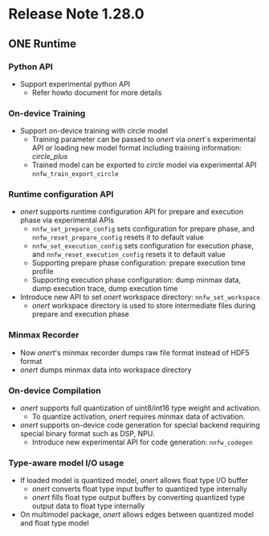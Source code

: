 # Release Note 1.28.0

## ONE Runtime

### Python API

- Support experimental python API
  - Refer howto document for more details

### On-device Training

- Support on-device training with circle model
  - Training parameter can be passed to _onert_ via _onert_`s experimental API or loading new model format including training information: _circle_plus_
  - Trained model can be exported to _circle_ model via experimental API `nnfw_train_export_circle`

### Runtime configuration API
- _onert_ supports runtime configuration API for prepare and execution phase via experimental APIs
  - `nnfw_set_prepare_config` sets configuration for prepare phase, and `nnfw_reset_prepare_config` resets it to default value
  - `nnfw_set_execution_config` sets configuration for execution phase, and `nnfw_reset_execution_config` resets it to default value
  - Supporting prepare phase configuration: prepare execution time profile
  - Supporting execution phase configuration: dump minmax data, dump execution trace, dump execution time
- Introduce new API to set _onert_ workspace directory: `nnfw_set_workspace`
  - _onert_ workspace directory is used to store intermediate files during prepare and execution phase

### Minmax Recorder
- Now _onert_'s minmax recorder dumps raw file format instead of HDF5 format
- _onert_ dumps minmax data into workspace directory

### On-device Compilation
- _onert_ supports full quantization of uint8/int16 type weight and activation.
  - To quantize activation, _onert_ requires minmax data of activation.
- _onert_ supports on-device code generation for special backend requiring special binary format such as DSP, NPU.
  - Introduce new experimental API for code generation: `nnfw_codegen`

### Type-aware model I/O usage
- If loaded model is quantized model, _onert_ allows float type I/O buffer
  - _onert_ converts float type input buffer to quantized type internally
  - _onert_ fills float type output buffers by converting quantized type output data to float type internally
- On multimodel package, _onert_ allows edges between quantized model and float type model
